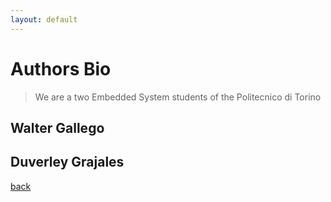 ```yaml
---
layout: default
---
```


# [](#header-1)Authors Bio

> We are a two Embedded System students of the Politecnico di Torino

## Walter Gallego

## Duverley Grajales

[back](./)
